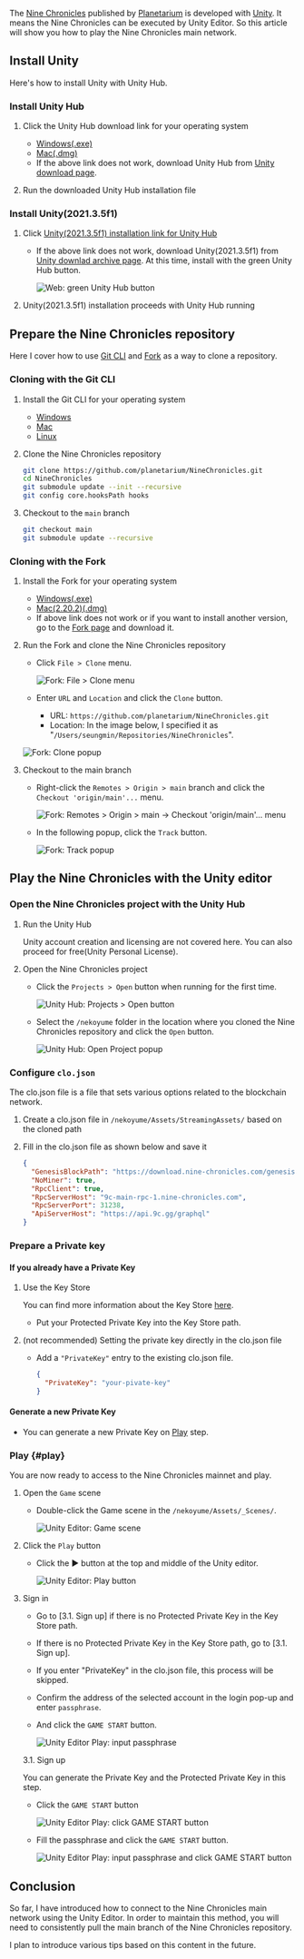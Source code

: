 The [Nine Chronicles][9c-page] published by [Planetarium][planetarium-page] is developed with [Unity][unity-page]. It means the Nine Chronicles can be executed by Unity Editor. So this article will show you how to play the Nine Chronicles main network.

[planetarium-page]: https://planetariumhq.com/
[9c-page]: https://nine-chronicles.com/
[unity-page]: https://unity.com/

## Install Unity

Here's how to install Unity with Unity Hub.

### Install Unity Hub

1. Click the Unity Hub download link for your operating system

   - [Windows(.exe)](https://public-cdn.cloud.unity3d.com/hub/prod/UnityHubSetup.exe)
   - [Mac(.dmg)](https://public-cdn.cloud.unity3d.com/hub/prod/UnityHubSetup.dmg)
   - If the above link does not work, download Unity Hub from [Unity download page][unity-download-page].

2. Run the downloaded Unity Hub installation file

[unity-download-page]: https://unity3d.com/get-unity/download

### Install Unity(2021.3.5f1)

1. Click [Unity(2021.3.5f1) installation link for Unity Hub][unity-install-with-hub-2021.3.5f1]

   - If the above link does not work, download Unity(2021.3.5f1) from [Unity downlad archive page][unity-download-archive-page]. At this time, install with the green Unity Hub button.

      ![Web: green Unity Hub button](/images/en/forum-trunk/playing-the-nine-chronicles-main-network-with-the-unity-editor/image.png)

2. Unity(2021.3.5f1) installation proceeds with Unity Hub running

[unity-install-with-hub-2021.3.5f1]: unityhub://2021.3.5f1/40eb3a945986
[unity-download-archive-page]: https://unity3d.com/get-unity/download/archive

## Prepare the Nine Chronicles repository

Here I cover how to use [Git CLI][git-page] and [Fork][fork-page] as a way to clone a repository.

[git-page]: https://git-scm.com/
[fork-page]: https://git-fork.com/

### Cloning with the Git CLI

1. Install the Git CLI for your operating system

   - [Windows](https://git-scm.com/download/windows)
   - [Mac](https://git-scm.com/download/mac)
   - [Linux](https://git-scm.com/download/linux)

2. Clone the Nine Chronicles repository

   ```sh
   git clone https://github.com/planetarium/NineChronicles.git
   cd NineChronicles
   git submodule update --init --recursive
   git config core.hooksPath hooks
   ```

3. Checkout to the `main` branch

   ```sh
   git checkout main
   git submodule update --recursive
   ```

### Cloning with the Fork

1. Install the Fork for your operating system

   - [Windows(.exe)](https://git-fork.com/update/win/ForkInstaller.exe)
   - [Mac(2.20.2)(.dmg)](https://cdn.fork.dev/mac/Fork-2.20.2.dmg)
   - If above link does not work or if you want to install another version, go to the [Fork page][fork-page] and download it.

2. Run the Fork and clone the Nine Chronicles repository

   - Click `File > Clone` menu.

      ![Fork: `File > Clone` menu](/images/en/forum-trunk/playing-the-nine-chronicles-main-network-with-the-unity-editor/image-1.png)

   - Enter `URL` and `Location` and click the `Clone` button.
      - URL: `https://github.com/planetarium/NineChronicles.git`
      - Location: In the image below, I specified it as "`/Users/seungmin/Repositories/NineChronicles`".

   ![Fork: `Clone` popup](/images/en/forum-trunk/playing-the-nine-chronicles-main-network-with-the-unity-editor/image-2.png)

3. Checkout to the main branch

   - Right-click the `Remotes > Origin > main` branch and click the `Checkout 'origin/main'...` menu.

      ![Fork: `Remotes > Origin > main` -> `Checkout 'origin/main'...` menu](/images/en/forum-trunk/playing-the-nine-chronicles-main-network-with-the-unity-editor/image-3.png)

   - In the following popup, click the `Track` button.

      ![Fork: `Track` popup](/images/en/forum-trunk/playing-the-nine-chronicles-main-network-with-the-unity-editor/image-4.png)

## Play the Nine Chronicles with the Unity editor

### Open the Nine Chronicles project with the Unity Hub

1. Run the Unity Hub

   Unity account creation and licensing are not covered here. You can also proceed for free(Unity Personal License).

2. Open the Nine Chronicles project

   - Click the `Projects > Open` button when running for the first time.

      ![Unity Hub: `Projects > Open` button](/images/en/forum-trunk/playing-the-nine-chronicles-main-network-with-the-unity-editor/image-5.png)

   - Select the `/nekoyume` folder in the location where you cloned the Nine Chronicles repository and click the `Open` button.

      ![Unity Hub: `Open Project` popup](/images/en/forum-trunk/playing-the-nine-chronicles-main-network-with-the-unity-editor/image-6.png)

### Configure `clo.json`

The clo.json file is a file that sets various options related to the blockchain network.

1. Create a clo.json file in `/nekoyume/Assets/StreamingAssets/` based on the cloned path

2. Fill in the clo.json file as shown below and save it

   ```json
   {
     "GenesisBlockPath": "https://download.nine-chronicles.com/genesis-block-Nine Chronicles-main",
     "NoMiner": true,
     "RpcClient": true,
     "RpcServerHost": "9c-main-rpc-1.nine-chronicles.com",
     "RpcServerPort": 31238,
     "ApiServerHost": "https://api.9c.gg/graphql"
   }
   ```

### Prepare a Private key

#### If you already have a Private Key

1. Use the Key Store

   You can find more information about the Key Store [here](./about-the-key-store).
      - Put your Protected Private Key into the Key Store path.

1. (not recommended) Setting the private key directly in the clo.json file

   - Add a `"PrivateKey"` entry to the existing clo.json file.

      ```json
      {
        "PrivateKey": "your-pivate-key"
      }
      ```

#### Generate a new Private Key

- You can generate a new Private Key on [Play](#play) step.

### Play {#play}

You are now ready to access to the Nine Chronicles mainnet and play.

1. Open the `Game` scene

   - Double-click the Game scene in the `/nekoyume/Assets/_Scenes/`.

      ![Unity Editor: `Game` scene](/images/en/forum-trunk/playing-the-nine-chronicles-main-network-with-the-unity-editor/image-7.png)

2. Click the `Play` button

   - Click the ▶️ button at the top and middle of the Unity editor.

      ![Unity Editor: `Play` button](/images/en/forum-trunk/playing-the-nine-chronicles-main-network-with-the-unity-editor/image-8.png)

3. Sign in

   - Go to [3.1. Sign up] if there is no Protected Private Key in the Key Store path.
   - If there is no Protected Private Key in the Key Store path, go to [3.1. Sign up].
   - If you enter "PrivateKey" in the clo.json file, this process will be skipped.
   - Confirm the address of the selected account in the login pop-up and enter `passphrase`.
   - And click the `GAME START` button.

      ![Unity Editor Play: input passphrase](/images/en/forum-trunk/playing-the-nine-chronicles-main-network-with-the-unity-editor/image-9.png)

   3.1. Sign up

      You can generate the Private Key and the Protected Private Key in this step.

      - Click the `GAME START` button

         ![Unity Editor Play: click GAME START button](/images/en/forum-trunk/playing-the-nine-chronicles-main-network-with-the-unity-editor/image-10.png)

      - Fill the passphrase and click the `GAME START` button.

         ![Unity Editor Play: input passphrase and click GAME START button](/images/en/forum-trunk/playing-the-nine-chronicles-main-network-with-the-unity-editor/image-11.png)

## Conclusion

So far, I have introduced how to connect to the Nine Chronicles main network using the Unity Editor.
In order to maintain this method, you will need to consistently pull the main branch of the Nine Chronicles repository.

I plan to introduce various tips based on this content in the future.
